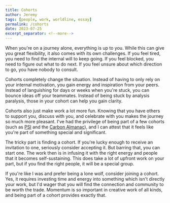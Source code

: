 ```yaml
---
title: Cohorts
author: Jeremy
tags: [people, work, worldline, essay]
permalink: /cohorts
date: 2023-07-25
excerpt_separator: <!--more-->
---
```


When you're on a journey alone, everything is up to you. While this can give you great flexibility, it also comes with its own challenges. If you feel tired, you need to find the internal will to keep going. If you feel blocked, you need to figure out what to do next. If you feel unsure about which direction to go, you have nobody to consult.

Cohorts completely change the situation. Instead of having to only rely on your internal motivation, you gain energy and inspiration from your peers. Instead of languishing for days or weeks when you're stuck, you can bounce ideas off your teammates. Instead of being stuck by analysis paralysis, those in your cohort can help you gain clarity.

Cohorts also just make work a lot more fun. Knowing that you have others to support you, discuss with you, and celebrate with you makes the journey so much more pleasant. I've had the privilege of being part of a few cohorts (such as [PSI](https://cotejer.github.io/psion) and the [Carbon Almanac](https://thecarbonalmanac.org/)), and I can attest that it feels like you're part of something special and significant.

The tricky part is finding a cohort. If you're lucky enough to receive an invitation to one, seriously consider accepting it. But barring that, you can start one. The work then is in infusing it with the right energy and people that it becomes self-sustaining. This does take a lot of upfront work on your part, but if you find the right people, it will be a special group.

If you're like I was and prefer being a lone wolf, consider joining a cohort. Yes, it requires investing time and energy into something which isn't directly your work, but I'd wager that you will find the connection and community to be worth the trade. Momentum is so important in creative work of all kinds, and being part of a cohort provides exactly that.
